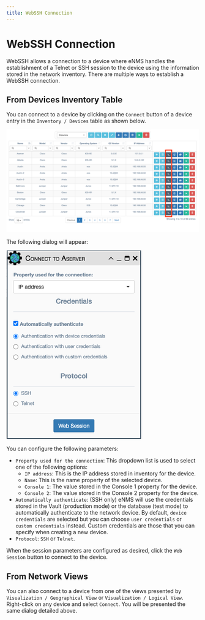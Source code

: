 ```yaml
---
title: WebSSH Connection
---
```

# WebSSH Connection
WebSSH allows a connection to a device where eNMS handles the establishment 
of a Telnet or SSH session to the device using the information stored in the
network inventory.  There are multiple ways to establish a WebSSH connection.


## From Devices Inventory Table

You can connect to a device by clicking on the `Connect` button of a device
entry in the `Inventory / Devices` table as shown below.

![Connect buttons](../_static/inventory/web_connection/devices_table.png)

The following dialog will appear:

![Connection window](../_static/inventory/web_connection/connection_parameters.png)

You can configure the following parameters:

- `Property used for the connection`: This dropdown list is used to select one
of the following options:
	- `IP address`: This is the IP address stored in inventory for the device.
	- `Name`: This is the name property of the selected device.
	- `Console 1`: The value stored in the Console 1 property for the device.
	- `Console 2`: The value stored in the Console 2 property for the device.
- `Automatically authenticate`: (SSH only) eNMS will use the credentials stored
in the Vault (production mode) or the database (test mode) to automatically
authenticate to the network device. By default, `device credentials` are
selected but you can choose `user credentials` or `custom credentials` instead.
Custom credentials are those that you can specify when creating a new device.
- `Protocol`: `SSH` or `Telnet`.

When the session parameters are configured as desired, click the `Web Session`
button to connect to the device.

## From Network Views

You can also connect to a device from one of the views presented by 
`Visualization / Geographical View` or `Visualization / Logical View`.
Right-click on any device and select `Connect`.  You will be presented the same
dialog detailed above.